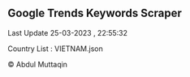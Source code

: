 

## Google Trends Keywords Scraper 
 
Last Update 25-03-2023 , 22:55:32

Country List :
VIETNAM.json



© Abdul Muttaqin 
